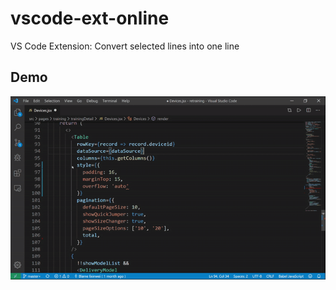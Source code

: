 # vscode-ext-online

VS Code Extension: Convert selected lines into one line

## Demo

![Demo](demo.gif)